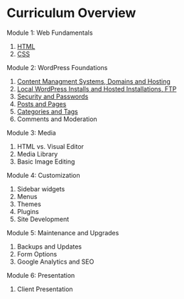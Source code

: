 Curriculum Overview
===================

Module 1: Web Fundamentals

1. [HTML](https://github.com/wpstudio/iThemes-Curriculum/blob/master/Lesson-1.md)
2. [CSS](https://github.com/wpstudio/iThemes-Curriculum/blob/master/Lesson-2.md)

Module 2: WordPress Foundations

1. [Content Managment Systems, Domains and Hosting](https://github.com/wpstudio/iThemes-Curriculum/blob/master/Lesson-3.md)
2. [Local WordPress Installs and Hosted Installations, FTP](https://github.com/wpstudio/iThemes-Curriculum/blob/master/Lesson-4.md)
3. [Security and Passwords](https://github.com/wpstudio/iThemes-Curriculum/blob/master/Lesson-5.md)
4. [Posts and Pages](https://github.com/wpstudio/iThemes-Curriculum/blob/master/Lesson-6.md)
5. [Categories and Tags](https://github.com/wpstudio/iThemes-Curriculum/blob/master/Lesson-7.md)
6. Comments and Moderation

Module 3: Media

1. HTML vs. Visual Editor
2. Media Library
3. Basic Image Editing

Module 4: Customization

1. Sidebar widgets
2. Menus
3. Themes
4. Plugins
5. Site Development

Module 5: Maintenance and Upgrades

1. Backups and Updates
2. Form Options
3. Google Analytics and SEO

Module 6: Presentation

1. Client Presentation